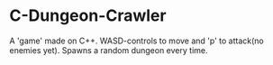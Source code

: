 # C-Dungeon-Crawler
A 'game' made on C++. WASD-controls to move and 'p' to attack(no enemies yet). Spawns a random dungeon every time.
